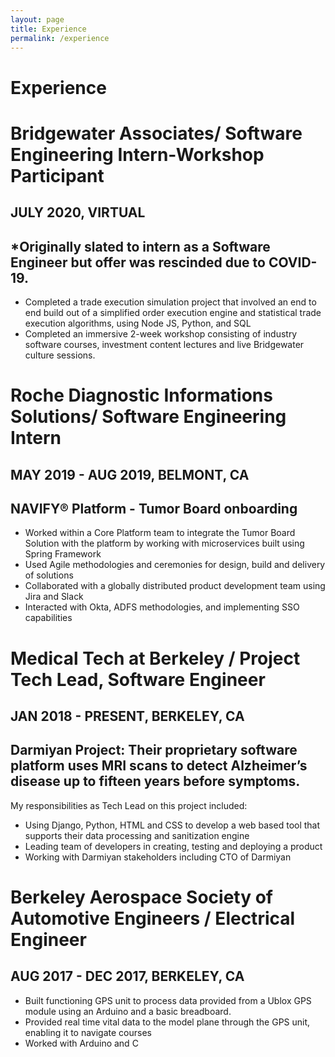 ```yaml
---
layout: page
title: Experience
permalink: /experience
---
```


# Experience

# Bridgewater Associates/ Software Engineering Intern-Workshop Participant
## JULY 2020, VIRTUAL
## *Originally slated to intern as a Software Engineer but offer was rescinded due to COVID-19.
- Completed a trade execution simulation project that involved an end to end build out of
a simplified order execution engine and statistical trade execution algorithms, using
Node JS, Python, and SQL
- Completed an immersive 2-week workshop consisting of industry software courses,
investment content lectures and live Bridgewater culture sessions.


# Roche Diagnostic Informations Solutions/ Software Engineering Intern
## MAY 2019 - AUG 2019, BELMONT, CA
## NAVIFY® Platform - Tumor Board onboarding
- Worked within a Core Platform team to integrate the Tumor Board Solution with the
platform by working with microservices built using Spring Framework
- Used Agile methodologies and ceremonies for design, build and delivery of solutions
- Collaborated with a globally distributed product development team using Jira and Slack
- Interacted with Okta, ADFS methodologies, and implementing SSO capabilities


# Medical Tech at Berkeley / Project Tech Lead, Software Engineer
## JAN 2018 - PRESENT, BERKELEY, CA
## Darmiyan Project: Their proprietary software platform uses MRI scans to detect Alzheimer’s disease up to fifteen years before symptoms.
My responsibilities as Tech Lead on this project included:
- Using Django, Python, HTML and CSS to develop a web based tool that supports their
data processing and sanitization engine
- Leading team of developers in creating, testing and deploying a product
- Working with Darmiyan stakeholders including CTO of Darmiyan


# Berkeley Aerospace Society of Automotive Engineers / Electrical Engineer
## AUG 2017 - DEC 2017, BERKELEY, CA
- Built functioning GPS unit to process data provided from a Ublox GPS module using an
Arduino and a basic breadboard.
- Provided real time vital data to the model plane through the GPS unit, enabling it to
navigate courses
- Worked with Arduino and C
